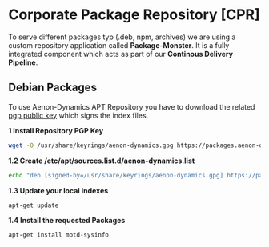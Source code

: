 Corporate Package Repository [CPR]
====================================

To serve different packages typ (.deb, npm, archives) we are using a custom repository application called **Package-Monster**. It is a fully integrated component which acts as part of our **Continous Delivery Pipeline**.

## Debian Packages ##

To use Aenon-Dynamics APT Repository you have to download the related [pgp public key](https://packages.aenon-dynamics.com/static/pubkey.pgp) which signs the index files.

**1 Install Repository PGP Key**

```bash
wget -O /usr/share/keyrings/aenon-dynamics.gpg https://packages.aenon-dynamics.com/static/pubkey.pgp
```

**1.2 Create /etc/apt/sources.list.d/aenon-dynamics.list**

```bash
echo "deb [signed-by=/usr/share/keyrings/aenon-dynamics.gpg] https://packages.aenon-dynamics.com/debian stable main" > /etc/apt/sources.list.d/aenon-dynamics.list
```

**1.3 Update your local indexes**

```bash
apt-get update
```

**1.4 Install the requested Packages**

```bash
apt-get install motd-sysinfo
```
